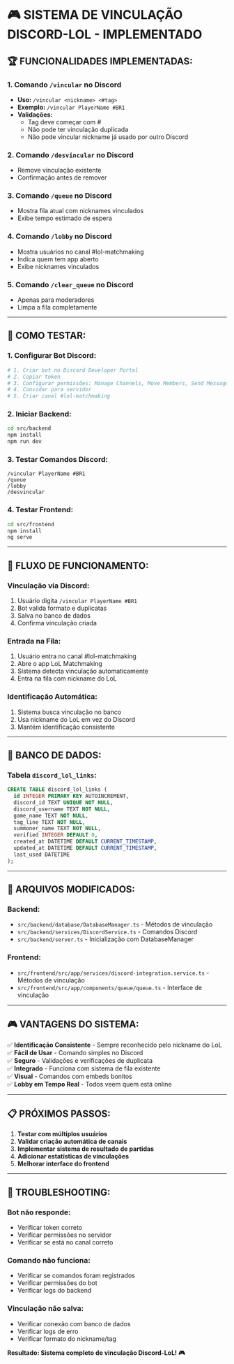 # 🎮 SISTEMA DE VINCULAÇÃO DISCORD-LOL - IMPLEMENTADO

## 🏆 **FUNCIONALIDADES IMPLEMENTADAS:**

### **1. Comando `/vincular` no Discord**
- **Uso:** `/vincular <nickname> <#tag>`
- **Exemplo:** `/vincular PlayerName #BR1`
- **Validações:**
  - Tag deve começar com #
  - Não pode ter vinculação duplicada
  - Não pode vincular nickname já usado por outro Discord

### **2. Comando `/desvincular` no Discord**
- Remove vinculação existente
- Confirmação antes de remover

### **3. Comando `/queue` no Discord**
- Mostra fila atual com nicknames vinculados
- Exibe tempo estimado de espera

### **4. Comando `/lobby` no Discord**
- Mostra usuários no canal #lol-matchmaking
- Indica quem tem app aberto
- Exibe nicknames vinculados

### **5. Comando `/clear_queue` no Discord**
- Apenas para moderadores
- Limpa a fila completamente

---

## 🚀 **COMO TESTAR:**

### **1. Configurar Bot Discord:**
```bash
# 1. Criar bot no Discord Developer Portal
# 2. Copiar token
# 3. Configurar permissões: Manage Channels, Move Members, Send Messages
# 4. Convidar para servidor
# 5. Criar canal #lol-matchmaking
```

### **2. Iniciar Backend:**
```bash
cd src/backend
npm install
npm run dev
```

### **3. Testar Comandos Discord:**
```
/vincular PlayerName #BR1
/queue
/lobby
/desvincular
```

### **4. Testar Frontend:**
```bash
cd src/frontend
npm install
ng serve
```

---

## 🎯 **FLUXO DE FUNCIONAMENTO:**

### **Vinculação via Discord:**
1. Usuário digita `/vincular PlayerName #BR1`
2. Bot valida formato e duplicatas
3. Salva no banco de dados
4. Confirma vinculação criada

### **Entrada na Fila:**
1. Usuário entra no canal #lol-matchmaking
2. Abre o app LoL Matchmaking
3. Sistema detecta vinculação automaticamente
4. Entra na fila com nickname do LoL

### **Identificação Automática:**
1. Sistema busca vinculação no banco
2. Usa nickname do LoL em vez do Discord
3. Mantém identificação consistente

---

## 💾 **BANCO DE DADOS:**

### **Tabela `discord_lol_links`:**
```sql
CREATE TABLE discord_lol_links (
  id INTEGER PRIMARY KEY AUTOINCREMENT,
  discord_id TEXT UNIQUE NOT NULL,
  discord_username TEXT NOT NULL,
  game_name TEXT NOT NULL,
  tag_line TEXT NOT NULL,
  summoner_name TEXT NOT NULL,
  verified INTEGER DEFAULT 0,
  created_at DATETIME DEFAULT CURRENT_TIMESTAMP,
  updated_at DATETIME DEFAULT CURRENT_TIMESTAMP,
  last_used DATETIME
);
```

---

## 🔧 **ARQUIVOS MODIFICADOS:**

### **Backend:**
- `src/backend/database/DatabaseManager.ts` - Métodos de vinculação
- `src/backend/services/DiscordService.ts` - Comandos Discord
- `src/backend/server.ts` - Inicialização com DatabaseManager

### **Frontend:**
- `src/frontend/src/app/services/discord-integration.service.ts` - Métodos de vinculação
- `src/frontend/src/app/components/queue/queue.ts` - Interface de vinculação

---

## 🎮 **VANTAGENS DO SISTEMA:**

✅ **Identificação Consistente** - Sempre reconhecido pelo nickname do LoL  
✅ **Fácil de Usar** - Comando simples no Discord  
✅ **Seguro** - Validações e verificações de duplicata  
✅ **Integrado** - Funciona com sistema de fila existente  
✅ **Visual** - Comandos com embeds bonitos  
✅ **Lobby em Tempo Real** - Todos veem quem está online  

---

## 📋 **PRÓXIMOS PASSOS:**

1. **Testar com múltiplos usuários**
2. **Validar criação automática de canais**
3. **Implementar sistema de resultado de partidas**
4. **Adicionar estatísticas de vinculações**
5. **Melhorar interface do frontend**

---

## 🚨 **TROUBLESHOOTING:**

### **Bot não responde:**
- Verificar token correto
- Verificar permissões no servidor
- Verificar se está no canal correto

### **Comando não funciona:**
- Verificar se comandos foram registrados
- Verificar permissões do bot
- Verificar logs do backend

### **Vinculação não salva:**
- Verificar conexão com banco de dados
- Verificar logs de erro
- Verificar formato do nickname/tag

**Resultado: Sistema completo de vinculação Discord-LoL! 🎮** 